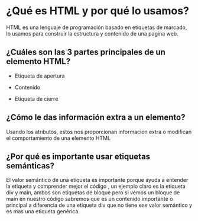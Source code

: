# ¿Qué es HTML y por qué lo usamos?

HTML es una lenguaje de programación basado en etiquetas de marcado, lo usamos para construir la estructura y contenido de una pagina web.

## ¿Cuáles son las 3 partes principales de un elemento HTML?

- Etiqueta de apertura

- Contenido

- Etiqueta de cierre

## ¿Cómo le das información extra a un elemento?

Usando los atributos, estos nos proporcionan informacion extra o modifican el comportamiento de una elemento HTML

## ¿Por qué es importante usar etiquetas semánticas?

El valor semántico de una etiqueta es importante porque ayuda a entender la etiqueta y comprender mejor el código , un  ejemplo claro es la etiqueta div y main, ambos son etiquetas de bloque pero si vemos un bloque de main en nuestro código sabremos que es un contenido importante o principal a diferencia de una etiqueta div que no tiene ese valor semántico y es mas una etiqueta genérica.
